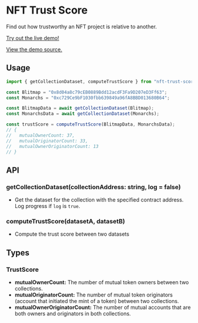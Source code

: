 # NFT Trust Score

Find out how trustworthy an NFT project is relative to another.

[Try out the live demo!](https://gateway.pinata.cloud/ipfs/QmVY7NRLwxGhKSHSJnRgSiPqz8B3QEhQEjp7ZorfPWPKd8/)

[View the demo source.](https://github.com/fjij/nft-trust-score-demo)

## Usage

```ts
import { getCollectionDataset, computeTrustScore } from "nft-trust-score";

const Blitmap = "0x8d04a8c79cEB0889Bdd12acdF3Fa9D207eD3Ff63";
const Monarchs = "0xc729Ce9bF1030fbb639849a96fA8BBD013680B64";

const BlitmapData = await getCollectionDataset(Blitmap);
const MonarchsData = await getCollectionDataset(Monarchs);

const trustScore = computeTrustScore(BlitmapData, MonarchsData);
// {
//   mutualOwnerCount: 37,
//   mutualOriginatorCount: 33,
//   mutualOwnerOriginatorCount: 13
// }
```

## API

### getCollectionDataset(collectionAddress: string, log = false)

- Get the dataset for the collection with the specified contract address. Log
  progress if `log` is `true`.

### computeTrustScore(datasetA, datasetB)

- Compute the trust score between two datasets

## Types

### TrustScore

- **mutualOwnerCount:** The number of mutual token owners between two
  collections.
- **mutualOriginatorCount:** The number of mutual token originators (account
  that initiated the mint of a token) between two collections.
- **mutualOwnerOriginatorCount:** The number of mutual accounts that are both
  owners and originators in both collections.

